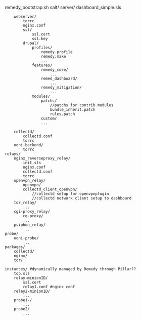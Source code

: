 remedy_bootstrap.sh
salt/
  	server/
		dashboard_simple.sls
		
		webserver/
			torrc
			nginx.conf
			ssl/
				ssl.cert
				ssl.key
			drupal/
				profiles/
					remedy.profile
					remedy.make
					...
				features/
					remedy_core/
						...
					remed_dashboard/
						...
					remedy_mitigation/
						...
				modules/
					patchs/
						//patchs for contrib modules
						bundle_inherit.patch
						rules.patch
					custom/
					...

		collectd/
			collectd.conf
			torrc
		ooni-backend/
			torrc
	relays/
		nginx_reverseproxy_relay/
			init.sls
			nginx.conf
			collectd.conf
			torrc			
		openvpn_relay/
			openvpn/
			collectd_client_openvpn/
				//collectd setup for openvpnplugin
				//collectd network client setup to dashboard 
		tor_relay/
			...
		cgi-proxy_relay/
			cg-proxy/
			...
		psiphon_relay/
			...
	probe/
		ooni-probe/
			... 
	packages/
		collectd/
		nginx/
		tor/

	instances/ #dynamically managed by Remedy through Pillar??
		top.sls
		relay-minionID/
			ssl.cert
			relay1.conf #nginx conf
		relay2-minionID/
			...
		probe1-/
			...
		probe2/
			...
